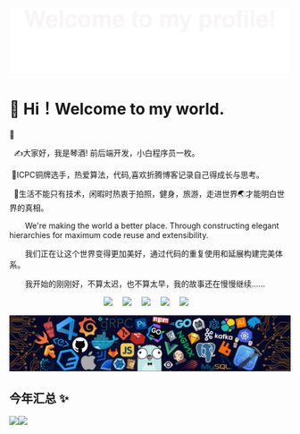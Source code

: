 ![](assets/Bottom_up.svg)

<!--   my-icons -->

# 🙋 Hi！Welcome to my world.

👋 <p>

&nbsp;&nbsp;✍️大家好，我是琴酒! 前后端开发，小白程序员一枚。</br>

 &nbsp;🌟ICPC铜牌选手，热爱算法，代码,喜欢折腾博客记录自己得成长与思考。</br>

&nbsp; 💾生活不能只有技术，闲暇时热衷于拍照，健身，旅游，走进世界🌏才能明白世界的真相。

</p>

<p>&emsp;&emsp;We're making the world a better place. Through constructing elegant hierarchies for maximum code reuse and extensibility.</p>
<p>&emsp;&emsp;我们正在让这个世界变得更加美好，通过代码的重复使用和延展构建完美体系。</p>
<p>&emsp;&emsp;我开始的刚刚好，不算太迟，也不算太早，我的故事还在慢慢继续......</p>

<!-- 个人资料徽标 -->

<div align="center">
  <a href="https://blog.gincode.icu"><img src="https://img.shields.io/badge/website-%E4%B8%AA%E4%BA%BA%E7%BD%91%E7%AB%99-blue"></a>&emsp;
  <a href="https://gitee.com/panther125/"><img src="https://img.shields.io/badge/Gitee-%E7%A0%81%E4%BA%91-red"></a>&emsp;
  <a href="https://www.cnblogs.com/panther9985/"><img src="https://img.shields.io/badge/cnblogs-%E5%8D%9A%E5%AE%A2%E5%9B%AD-orange"></a>&emsp;
  <a href="http://wpa.qq.com/msgrd?v=3&uin=2392189963&site=qq&menu=yes"><img src="https://img.shields.io/badge/QQ-%E8%81%94%E7%B3%BB-brightgreen"></a>&emsp;
  <a href="https://space.bilibili.com/322993153"><img src="https://img.shields.io/badge/bilibili-B%E7%AB%99-ff69b4"></a>&emsp; 
<!--   <a href="https://www.zhihu.com/people/sunguoqi/"><img src="https://img.shields.io/badge/zhihu-%E7%9F%A5%E4%B9%8E-blue"></a>&emsp; -->
<!-- 访客数统计徽标 -->
</div>


![](assets/header.png)

## 今年汇总 ✨

<img align="" height="137px" src="https://github-readme-stats.vercel.app/api?username=panther125&hide_title=true&hide_border=true&show_icons=true&include_all_commits=true&line_height=21&bg_color=0,EC6C6C,FFD479,FFFC79,73FA79&theme=graywhite&locale=cn" /><img align="" height="137px" src="https://github-readme-stats.vercel.app/api/top-langs/?username=panther125&hide_title=true&hide_border=true&layout=compact&bg_color=0,73FA79,73FDFF,D783FF&theme=graywhite&locale=cn" />

